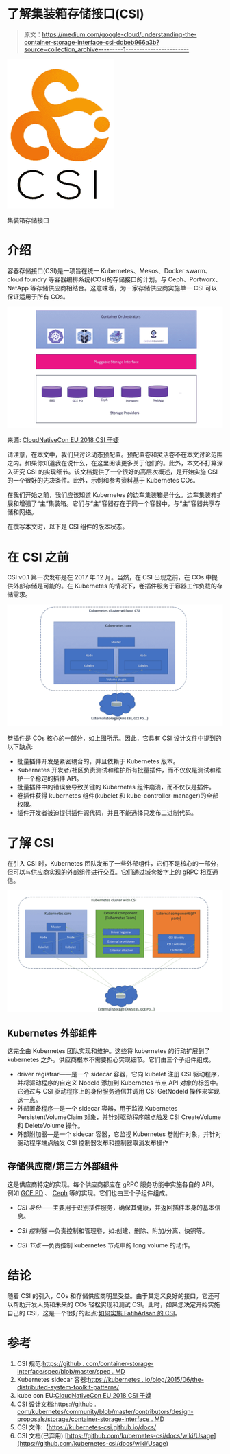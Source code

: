 # 了解集装箱存储接口(CSI)

> 原文：<https://medium.com/google-cloud/understanding-the-container-storage-interface-csi-ddbeb966a3b?source=collection_archive---------1----------------------->

![](img/0545bc1478cf853b4bcf18601fa249b1.png)

集装箱存储接口

# 介绍

容器存储接口(CSI)是一项旨在统一 Kubernetes、Mesos、Docker swarm、cloud foundry 等容器编排系统(COs)的存储接口的计划。与 Ceph、Portworx、NetApp 等存储供应商相结合。这意味着，为一家存储供应商实施单一 CSI 可以保证适用于所有 COs。

![](img/8ff8bdb89ae4d362d4630c107cf08611.png)

来源: [CloudNativeCon EU 2018 CSI 于婕](https://schd.ws/hosted_files/kccnceu18/fb/CloudNativeCon%20EU%202018%20CSI%20Jie%20Yu.pdf)

请注意，在本文中，我们只讨论动态预配置。预配置卷和灵活卷不在本文讨论范围之内。如果你知道我在说什么，在这里阅读更多关于他们的。此外，本文不打算深入研究 CSI 的实现细节。该文档提供了一个很好的高层次概述，是开始实施 CSI 的一个很好的先决条件。此外，示例和参考资料基于 Kubernetes COs。

在我们开始之前，我们应该知道 Kubernetes 的边车集装箱是什么。边车集装箱扩展和增强了“主”集装箱。它们与“主”容器存在于同一个容器中，与“主”容器共享存储和网络。

在撰写本文时，以下是 CSI 组件的版本状态。

# 在 CSI 之前

CSI v0.1 第一次发布是在 2017 年 12 月。当然，在 CSI 出现之前，在 COs 中提供外部存储是可能的。在 Kubernetes 的情况下，卷插件服务于容器工作负载的存储需求。

![](img/0bf71fb696b91e55e7f3e1250b99c747.png)

卷插件是 COs 核心的一部分，如上图所示。因此，它具有 CSI 设计文件中提到的以下缺点:

*   批量插件开发是紧密耦合的，并且依赖于 Kubernetes 版本。
*   Kubernetes 开发者/社区负责测试和维护所有批量插件，而不仅仅是测试和维护一个稳定的插件 API。
*   批量插件中的错误会导致关键的 Kubernetes 组件崩溃，而不仅仅是插件。
*   卷插件获得 kubernetes 组件(kubelet 和 kube-controller-manager)的全部权限。
*   插件开发者被迫提供插件源代码，并且不能选择只发布二进制代码。

# 了解 CSI

在引入 CSI 时，Kubernetes 团队发布了一些外部组件，它们不是核心的一部分，但可以与供应商实现的外部组件进行交互。它们通过域套接字上的 [gRPC](https://grpc.io) 相互通信。

![](img/b78a5b6c0f76e6b4eee642f1611bab4a.png)

## Kubernetes 外部组件

这完全由 Kubernetes 团队实现和维护。这些将 kubernetes 的行动扩展到了 kubernetes 之外。供应商根本不需要担心实现细节。它们由三个子组件组成。

*   driver registrar——是一个 sidecar 容器，它向 kubelet 注册 CSI 驱动程序，并将驱动程序的自定义 NodeId 添加到 Kubernetes 节点 API 对象的标签中。它通过与 CSI 驱动程序上的身份服务通信并调用 CSI GetNodeId 操作来实现这一点。
*   外部置备程序—是一个 sidecar 容器，用于监视 Kubernetes PersistentVolumeClaim 对象，并针对驱动程序端点触发 CSI CreateVolume 和 DeleteVolume 操作。
*   外部附加器—是一个 sidecar 容器，它监视 Kubernetes 卷附件对象，并针对驱动程序端点触发 CSI 控制器发布和控制器取消发布操作

## 存储供应商/第三方外部组件

这是供应商特定的实现。每个供应商都应在 gRPC 服务功能中实施各自的 API。例如 [GCE PD](https://github.com/kubernetes-sigs/gcp-compute-persistent-disk-csi-driver) 、 [Ceph](https://github.com/ceph/ceph-csi) 等的实现。它们也由三个子组件组成。

*   *CSI 身份*——主要用于识别插件服务，确保其健康，并返回插件本身的基本信息。

*   *CSI 控制器* —负责控制和管理卷，如:创建、删除、附加/分离、快照等。

*   *CSI 节点* —负责控制 kubernetes 节点中的 long volume 的动作。

# 结论

随着 CSI 的引入，COs 和存储供应商明显受益。由于其定义良好的接口，它还可以帮助开发人员和未来的 COs 轻松实现和测试 CSI。此时，如果您决定开始实施自己的 CSI，这是一个很好的起点:[如何实施 FatihArlsan 的 CSI](https://arslan.io/2018/06/21/how-to-write-a-container-storage-interface-csi-plugin/)。

# 参考

1.  CSI 规范:[https://github . com/container-storage-interface/spec/blob/master/spec . MD](https://github.com/container-storage-interface/spec/blob/master/spec.md)
2.  Kubernetes sidecar 容器:[https://kubernetes . io/blog/2015/06/the-distributed-system-toolkit-patterns/](https://kubernetes.io/blog/2015/06/the-distributed-system-toolkit-patterns/)
3.  kube con EU:[CloudNativeCon EU 2018 CSI 于婕](https://schd.ws/hosted_files/kccnceu18/fb/CloudNativeCon%20EU%202018%20CSI%20Jie%20Yu.pdf)
4.  CSI 设计文档:[https://github . com/kubernetes/community/blob/master/contributors/design-proposals/storage/container-storage-interface . MD](https://github.com/kubernetes/community/blob/master/contributors/design-proposals/storage/container-storage-interface.md#attaching-and-detaching)
5.  CSI 文件:【https://kubernetes-csi.github.io/docs/ 
6.  CSI 文档(已弃用):[https://github.com/kubernetes-csi/docs/wiki/Usage](https://github.com/kubernetes-csi/docs/wiki/Usage)